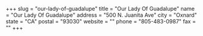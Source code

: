 +++
slug = "our-lady-of-guadalupe"
title = "Our Lady Of Guadalupe"
name = "Our Lady Of Guadalupe"
address = "500 N. Juanita Ave"
city = "Oxnard"
state = "CA"
postal = "93030"
website = ""
phone = "805-483-0987"
fax = ""
+++
